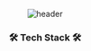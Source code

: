 <div align=center>

![header](https://capsule-render.vercel.app/api?type=Waving&color=gradient&height=220&section=header&text=This%20is%20Sung%20Jin&fontSize=80)

<h3>🛠 Tech Stack 🛠</h>
<p></p>
<p>

